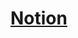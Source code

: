 # [Notion](https://economic-palm-efe.notion.site/210425d25be680cdb41fc364e9b87237?source=copy_link)
